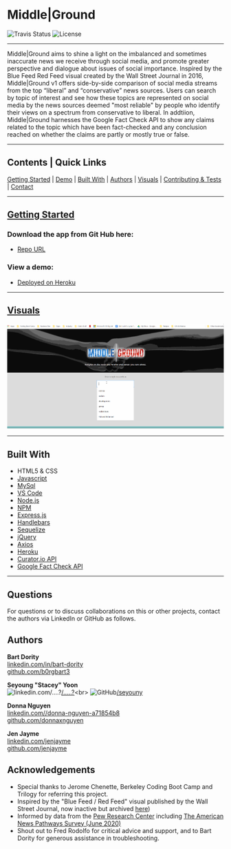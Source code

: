 # Middle|Ground
![Travis Status](https://img.shields.io/travis/:seyouny/:MiddleGround)
![License](https://img.shields.io/github/license/seyouny/MiddleGround)
<hr>

Middle|Ground aims to shine a light on the imbalanced and sometimes inaccurate news we receive through social media, and promote greater perspective and dialogue about issues of social importance.  Inspired by the Blue Feed Red Feed visual created by the Wall Street Journal in 2016, Middle|Ground v1 offers side-by-side comparison of social media streams from the top “liberal” and “conservative” news sources.  Users can search by topic of interest and see how these topics are represented on social media by the news sources deemed "most reliable" by people who identify their views on a spectrum from conservative to liberal.  In addtiion, Middle|Ground harnesses the Google Fact Check API to show any claims related to the topic which have been fact-checked and any conclusion reached on whether the claims are partly or mostly true or false.

<hr>

## Contents | Quick Links
[Getting Started](#start)     |     [Demo](#demo)     |     [Built With](#built)     |     [Authors](#author)     |     [Visuals](#visuals)     |     [Contributing & Tests](Contributing.md)     |     [Contact](#contact)

<hr>

## [Getting Started](#start)

### Download the app from Git Hub here:
* [Repo URL](https://github.com/seyouny/MiddleGround)

### <a id="demo">View a demo:</a> 
* [Deployed on Heroku](https://rocky-meadow-78317.herokuapp.com/#demo)
<hr>

## [Visuals](#visuals)

![Example Gif](public/assets/images/example.gif)

<hr>

## <a id="built">Built With</a>
* HTML5 & CSS
* [Javascript](https://www.javascript.com/)
* [MySql](https://www.mysql.com/)
* [VS Code](https://code.visualstudio.com/)
* [Node.js](https://nodejs.org/)
* [NPM](https://www.npmjs.com/)
* [Express.js](https://expressjs.com/)
* [Handlebars](https://handlebarsjs.com/)
* [Sequelize](https://sequelize.org/)
* [jQuery](https://jquery.com/)
* [Axios](https://www.npmjs.com/package/axios)
* [Heroku](https://www.heroku.com/)
* [Curator\.io API](https://curator.io/)
* [Google Fact Check API](https://developers.google.com/fact-check/tools/api)

<hr>

## <a id="contact">Questions</a>
For questions or to discuss collaborations on this or other projects, contact the authors via LinkedIn or GitHub as follows.

## <a id="author">Authors</a>
**Bart Dority**<br>
[linkedin.com/in/bart-dority](https://www.linkedin.com/in/bart-dority)<br>
[github.com/b0rgbart3](https://github.com/b0rgbart3)


**Seyoung "Stacey" Yoon**<br>
![linkedin.com/....?](public/assets/images/Li-logo.png)[/.....?](https://www.linkedin.com/in/.....?)<br>
![GitHub](public/assets/images/github-logo.png)[/seyouny](https://github.com/seyouny)


**Donna Nguyen**<br>
[linkedin.com//donna-nguyen-a71854b8](https://www.linkedin.com/in/donna-nguyen-a71854b8/)<br>
[github.com/donnaxnguyen](https://github.com/donnaxnguyen)


**Jen Jayme**<br>
[linkedin.com/jenjayme](https://www.linkedin.com/in/jenjayme)<br>
[github.com/jenjayme](https://github.com/JenJayme)


## Acknowledgements
* Special thanks to Jerome Chenette, Berkeley Coding Boot Camp and Trilogy for referring this project.  
* Inspired by the "Blue Feed / Red Feed" visual published by the Wall Street Journal, now inactive but archived [here](https://graphics.wsj.com/blue-feed-red-feed/))
* Informed by data from the [Pew Research Center](https://www.pewresearch.org/) including [The American News Pathways Survey (June 2020)](https://www.journalism.org/2020/07/30/americans-who-mainly-get-their-news-on-social-media-are-less-engaged-less-knowledgeable/)
* Shout out to Fred Rodolfo for critical advice and support, and to Bart Dority for generous assistance in troubleshooting.